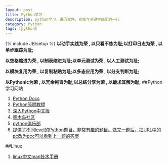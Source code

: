 ```yaml
---
layout: post
title: Python学习
description: python学习，遍历文件，查找与关键字匹配的一行
category: Python
tags: [python]
---
```

{% include JB/setup %}
**以动手实践为荣 , 以只看不练为耻;以打印日志为荣 , 以单步跟踪为耻;**

**以空格缩进为荣 , 以制表缩进为耻;以单元测试为荣 , 以人工测试为耻;**


**以模块复用为荣 , 以复制粘贴为耻;以多态应用为荣 , 以分支判断为耻;**

**以Pythonic为荣 , 以冗余拖沓为耻;以总结分享为荣 , 以跪求其解为耻;**
##Python学习网站
1. [Python Docs](http://docs.python.org)
2. [Python简明教程](http://sebug.net/paper/python/)
3. [深入Python中文版](http://woodpecker.org.cn/diveintopython/index.html)
4. [啄木鸟社区](http://wiki.woodpecker.org.cn/moin/)
5. [python俱乐部](http://www.pythonclub.org/)
6. [提供了不同level的Python题目，非常有趣的题目。做完一题后，把URL中的pc改为pcc可以看到上一题的答案](http://www.pythonchallenge.com/)

##Linux
1. [linux中文man技术手册](http://os.51cto.com/linuxman)